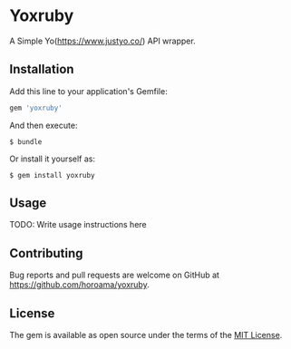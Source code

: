 # Yoxruby
A Simple Yo(https://www.justyo.co/) API wrapper.

## Installation

Add this line to your application's Gemfile:

```ruby
gem 'yoxruby'
```

And then execute:

    $ bundle

Or install it yourself as:

    $ gem install yoxruby

## Usage

TODO: Write usage instructions here

## Contributing

Bug reports and pull requests are welcome on GitHub at https://github.com/horoama/yoxruby.


## License

The gem is available as open source under the terms of the [MIT License](http://opensource.org/licenses/MIT).

